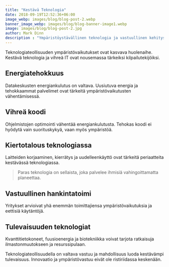 ```yaml
---
title: "Kestävä Teknologia"
date: 2018-09-19T12:52:36+06:00
image_webp: images/blog/blog-post-2.webp
banner_image_webp: images/blog/blog-banner-image1.webp
image: images/blog/blog-post-2.jpg
author: Mark Dinn
description : "Ympäristöystävällinen teknologia ja vastuullinen kehitys"
---
```


Teknologiateollisuuden ympäristövaikutukset ovat kasvava huolenaihe. Kestävä teknologia ja vihreä IT ovat nousemassa tärkeiksi kilpailutekijöiksi.

## Energiatehokkuus

Datakeskusten energiankulutus on valtava. Uusiutuva energia ja tehokkaammat palvelimet ovat tärkeitä ympäristövaikutusten vähentämisessä.

## Vihreä koodi

Ohjelmistojen optimointi vähentää energiankulutusta. Tehokas koodi ei hyödytä vain suorituskykyä, vaan myös ympäristöä.

## Kiertotalous teknologiassa

Laitteiden korjaaminen, kierrätys ja uudelleenkäyttö ovat tärkeitä periaatteita kestävässä teknologiassa.

> Paras teknologia on sellaista, joka palvelee ihmisiä vahingoittamatta planeettaa.

## Vastuullinen hankintatoimi

Yritykset arvioivat yhä enemmän toimittajiensa ympäristövaikutuksia ja eettisiä käytäntöjä.

## Tulevaisuuden teknologiat

Kvanttitietokoneet, fuusioenergia ja biotekniikka voivat tarjota ratkaisuja ilmastonmuutokseen ja resurssipulaan.

Teknologiateollisuudella on valtava vastuu ja mahdollisuus luoda kestävämpi tulevaisuus. Innovaatio ja ympäristövastuu eivät ole ristiriidassa keskenään.